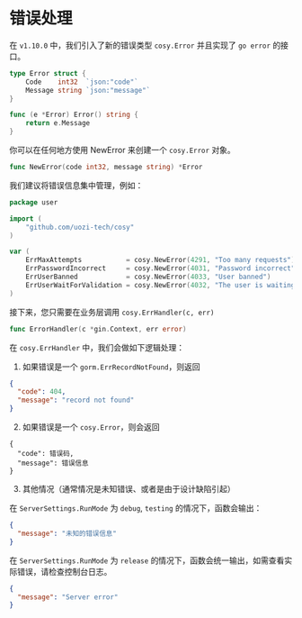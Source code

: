 # 错误处理

在 `v1.10.0` 中，我们引入了新的错误类型 `cosy.Error` 并且实现了 `go error` 的接口。
```go
type Error struct {
	Code    int32  `json:"code"`
	Message string `json:"message"`
}

func (e *Error) Error() string {
	return e.Message
}
```

你可以在任何地方使用 NewError 来创建一个 `cosy.Error` 对象。

```go
func NewError(code int32, message string) *Error
```

我们建议将错误信息集中管理，例如：

```go
package user

import (
	"github.com/uozi-tech/cosy"
)

var (
	ErrMaxAttempts           = cosy.NewError(4291, "Too many requests")
	ErrPasswordIncorrect     = cosy.NewError(4031, "Password incorrect")
	ErrUserBanned            = cosy.NewError(4033, "User banned")
	ErrUserWaitForValidation = cosy.NewError(4032, "The user is waiting for validation")
)
```

接下来，您只需要在业务层调用 `cosy.ErrHandler(c, err)`

```go
func ErrorHandler(c *gin.Context, err error)
```

在 `cosy.ErrHandler` 中，我们会做如下逻辑处理：

1. 如果错误是一个 `gorm.ErrRecordNotFound`，则返回
```json
{
  "code": 404,
  "message": "record not found"
}
```

2. 如果错误是一个 `cosy.Error`，则会返回
```
{
  "code": 错误码,
  "message": 错误信息
}
```

3. 其他情况（通常情况是未知错误、或者是由于设计缺陷引起）

在 `ServerSettings.RunMode` 为 `debug`, `testing` 的情况下，函数会输出：
```json
{
  "message": "未知的错误信息"
}
```

在 `ServerSettings.RunMode` 为 `release` 的情况下，函数会统一输出，如需查看实际错误，请检查控制台日志。
```json
{
  "message": "Server error"
}
```

